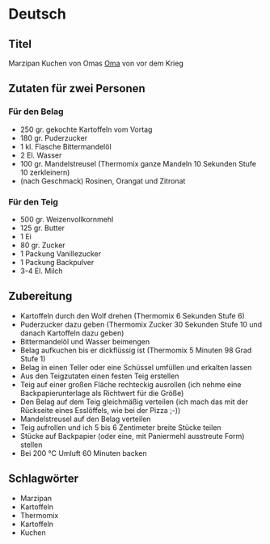 # Deutsch

## Titel

Marzipan Kuchen von Omas [Oma](https://de.wikipedia.org/wiki/Schottland) von vor dem Krieg

## Zutaten für zwei Personen

### Für den Belag

* 250 gr. gekochte Kartoffeln vom Vortag
* 180 gr. Puderzucker
* 1 kl. Flasche Bittermandelöl
* 2 El. Wasser
* 100 gr. Mandelstreusel (Thermomix ganze Mandeln 10 Sekunden Stufe 10 zerkleinern)
* (nach Geschmack) Rosinen, Orangat und Zitronat

### Für den Teig

* 500 gr. Weizenvollkornmehl
* 125 gr. Butter
* 1 Ei
* 80 gr. Zucker
* 1 Packung Vanillezucker
* 1 Packung Backpulver
* 3-4 El. Milch

## Zubereitung

* Kartoffeln durch den Wolf drehen (Thermomix 6 Sekunden Stufe 6)
* Puderzucker dazu geben (Thermomix Zucker 30 Sekunden Stufe 10 und danach Kartoffeln dazu geben)
* Bittermandelöl und Wasser beimengen
* Belag aufkuchen bis er dickflüssig ist (Thermomix 5 Minuten 98 Grad Stufe 1)
* Belag in einen Teller oder eine Schüssel umfüllen und erkalten lassen
* Aus den Teigzutaten einen festen Teig erstellen
* Teig auf einer großen Fläche rechteckig ausrollen (ich nehme eine Backpapierunterlage als Richtwert für die Größe)
* Den Belag auf dem Teig gleichmäßig verteilen (ich mach das mit der Rückseite eines Esslöffels, wie bei der Pizza ;-))
* Mandelstreusel auf den Belag verteilen
* Teig aufrollen und ich 5 bis 6 Zentimeter breite Stücke teilen
* Stücke auf Backpapier (oder eine, mit Paniermehl ausstreute Form) stellen
* Bei 200 °C Umluft 60 Minuten backen

## Schlagwörter

* Marzipan
* Kartoffeln
* Thermomix
* Kartoffeln
* Kuchen
